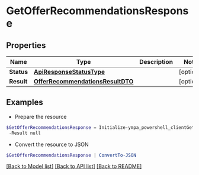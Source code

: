 # GetOfferRecommendationsResponse
## Properties

Name | Type | Description | Notes
------------ | ------------- | ------------- | -------------
**Status** | [**ApiResponseStatusType**](ApiResponseStatusType.md) |  | [optional] 
**Result** | [**OfferRecommendationsResultDTO**](OfferRecommendationsResultDTO.md) |  | [optional] 

## Examples

- Prepare the resource
```powershell
$GetOfferRecommendationsResponse = Initialize-ympa_powershell_clientGetOfferRecommendationsResponse  -Status null `
 -Result null
```

- Convert the resource to JSON
```powershell
$GetOfferRecommendationsResponse | ConvertTo-JSON
```

[[Back to Model list]](../README.md#documentation-for-models) [[Back to API list]](../README.md#documentation-for-api-endpoints) [[Back to README]](../README.md)

